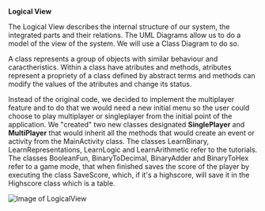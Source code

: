 **Logical View**

The Logical View describes the internal structure of our system, the integrated parts and their relations.
The UML Diagrams allow us to do a model of the view of the system. We will use a Class Diagram to do so.

A class represents a group of objects with similar behaviour and caractheristics. 
Within a class have atributes and methods, atributes represent a propriety of a class defined by abstract terms and methods can modify the values of the atributes and change its status.

Instead of the original code, we decided to implement the multiplayer feature and to do that we would need a new initial menu so the user could choose to play multiplayer or singleplayer from the initial point of the application. We "created" two new classes designated **SinglePlayer** and **MultiPlayer** that would inherit all the methods that would create an event or activity from the MainActivity class.
The classes LearnBinary, LearnRepresentations, LearnLogic and LearnArithmetic refer to the tutorials.
The classes BooleanFun, BinaryToDecimal, BinaryAdder and BinaryToHex refer to a game mode, that when finished saves the score of the player by executing the class SaveScore, which, if it's a highscore, will save it in the Highscore class which is a table.

![Image of LogicalView](http://s32.postimg.org/4jy9jiyud/Logical_View.png)
